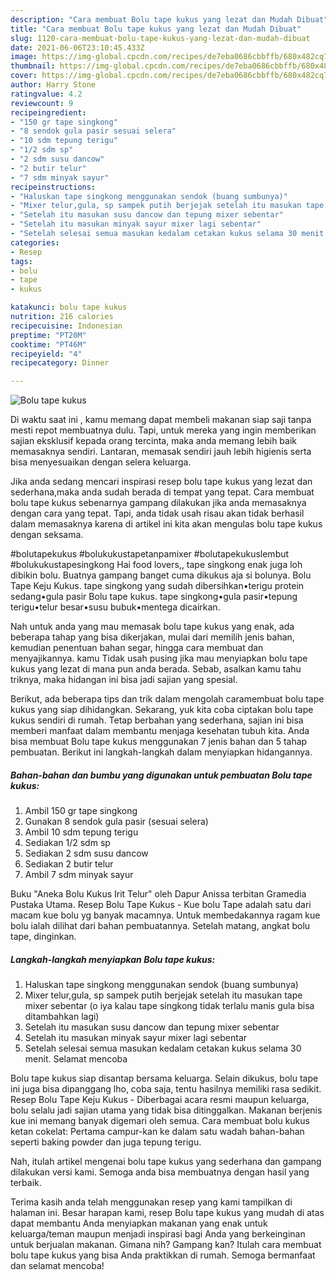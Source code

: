 ```yaml
---
description: "Cara membuat Bolu tape kukus yang lezat dan Mudah Dibuat"
title: "Cara membuat Bolu tape kukus yang lezat dan Mudah Dibuat"
slug: 1120-cara-membuat-bolu-tape-kukus-yang-lezat-dan-mudah-dibuat
date: 2021-06-06T23:10:45.433Z
image: https://img-global.cpcdn.com/recipes/de7eba0686cbbffb/680x482cq70/bolu-tape-kukus-foto-resep-utama.jpg
thumbnail: https://img-global.cpcdn.com/recipes/de7eba0686cbbffb/680x482cq70/bolu-tape-kukus-foto-resep-utama.jpg
cover: https://img-global.cpcdn.com/recipes/de7eba0686cbbffb/680x482cq70/bolu-tape-kukus-foto-resep-utama.jpg
author: Harry Stone
ratingvalue: 4.2
reviewcount: 9
recipeingredient:
- "150 gr tape singkong"
- "8 sendok gula pasir sesuai selera"
- "10 sdm tepung terigu"
- "1/2 sdm sp"
- "2 sdm susu dancow"
- "2 butir telur"
- "7 sdm minyak sayur"
recipeinstructions:
- "Haluskan tape singkong menggunakan sendok (buang sumbunya)"
- "Mixer telur,gula, sp sampek putih berjejak setelah itu masukan tape mixer sebentar (o iya kalau tape singkong tidak terlalu manis gula bisa ditambahkan lagi)"
- "Setelah itu masukan susu dancow dan tepung mixer sebentar"
- "Setelah itu masukan minyak sayur mixer lagi sebentar"
- "Setelah selesai semua masukan kedalam cetakan kukus selama 30 menit. Selamat mencoba"
categories:
- Resep
tags:
- bolu
- tape
- kukus

katakunci: bolu tape kukus 
nutrition: 216 calories
recipecuisine: Indonesian
preptime: "PT20M"
cooktime: "PT46M"
recipeyield: "4"
recipecategory: Dinner

---
```



![Bolu tape kukus](https://img-global.cpcdn.com/recipes/de7eba0686cbbffb/680x482cq70/bolu-tape-kukus-foto-resep-utama.jpg)

Di waktu  saat ini , kamu memang dapat membeli makanan siap saji tanpa mesti repot membuatnya dulu. Tapi, untuk mereka yang ingin memberikan sajian eksklusif kepada orang tercinta, maka anda memang lebih baik memasaknya sendiri. Lantaran, memasak sendiri jauh lebih higienis serta bisa menyesuaikan dengan selera keluarga.

Jika anda sedang mencari inspirasi resep bolu tape kukus yang lezat dan sederhana,maka anda sudah berada di tempat yang tepat. Cara membuat bolu tape kukus  sebenarnya gampang dilakukan jika anda memasaknya dengan cara yang tepat. Tapi, anda tidak usah risau akan tidak berhasil dalam memasaknya 
karena di artikel ini kita akan mengulas bolu tape kukus dengan seksama.  

#bolutapekukus #bolukukustapetanpamixer #bolutapekukuslembut #bolukukustapesingkong Hai food lovers,, tape singkong enak juga loh dibikin bolu. Buatnya gampang banget cuma dikukus aja si bolunya. Bolu Tape Keju Kukus. tape singkong yang sudah dibersihkan•terigu protein sedang•gula pasir Bolu tape kukus. tape singkong•gula pasir•tepung terigu•telur besar•susu bubuk•mentega dicairkan.

Nah untuk anda yang mau memasak bolu tape kukus yang enak, ada beberapa tahap yang bisa dikerjakan, mulai dari memilih jenis bahan, kemudian penentuan bahan segar, hingga cara membuat dan menyajikannya. kamu Tidak usah pusing jika mau menyiapkan bolu tape kukus yang lezat di mana pun anda berada. Sebab, asalkan kamu  tahu triknya, maka hidangan ini bisa jadi sajian yang spesial.

Berikut, ada beberapa tips dan trik dalam mengolah caramembuat bolu tape kukus yang siap dihidangkan. Sekarang, yuk kita coba ciptakan bolu tape kukus sendiri di rumah. Tetap berbahan yang sederhana, sajian ini bisa memberi manfaat dalam membantu menjaga kesehatan tubuh kita. Anda bisa membuat Bolu tape kukus menggunakan 7 jenis bahan dan 5 tahap pembuatan. Berikut ini langkah-langkah dalam menyiapkan hidangannya.

<!--inarticleads1-->

##### Bahan-bahan dan bumbu yang digunakan untuk pembuatan Bolu tape kukus:

1. Ambil 150 gr tape singkong
1. Gunakan 8 sendok gula pasir (sesuai selera)
1. Ambil 10 sdm tepung terigu
1. Sediakan 1/2 sdm sp
1. Sediakan 2 sdm susu dancow
1. Sediakan 2 butir telur
1. Ambil 7 sdm minyak sayur


Buku &#34;Aneka Bolu Kukus Irit Telur&#34; oleh Dapur Anissa terbitan Gramedia Pustaka Utama. Resep Bolu Tape Kukus - Kue bolu Tape adalah satu dari macam kue bolu yg banyak macamnya. Untuk membedakannya ragam kue bolu ialah dilihat dari bahan pembuatannya. Setelah matang, angkat bolu tape, dinginkan. 

<!--inarticleads2-->

##### Langkah-langkah menyiapkan Bolu tape kukus:

1. Haluskan tape singkong menggunakan sendok (buang sumbunya)
1. Mixer telur,gula, sp sampek putih berjejak setelah itu masukan tape mixer sebentar (o iya kalau tape singkong tidak terlalu manis gula bisa ditambahkan lagi)
1. Setelah itu masukan susu dancow dan tepung mixer sebentar
1. Setelah itu masukan minyak sayur mixer lagi sebentar
1. Setelah selesai semua masukan kedalam cetakan kukus selama 30 menit. Selamat mencoba


Bolu tape kukus siap disantap bersama keluarga. Selain dikukus, bolu tape ini juga bisa dipanggang lho, coba saja, tentu hasilnya memiliki rasa sedikit. Resep Bolu Tape Keju Kukus - Diberbagai acara resmi maupun keluarga, bolu selalu jadi sajian utama yang tidak bisa ditinggalkan. Makanan berjenis kue ini memang banyak digemari oleh semua. Cara membuat bolu kukus ketan cokelat: Pertama campur-kan ke dalam satu wadah bahan-bahan seperti baking powder dan juga tepung terigu. 

Nah, itulah artikel mengenai  bolu tape kukus  yang sederhana dan gampang dilakukan versi kami. Semoga anda bisa membuatnya dengan hasil yang terbaik. 

Terima kasih anda telah menggunakan resep yang kami tampilkan di halaman ini. Besar harapan kami, resep  Bolu tape kukus yang mudah di atas dapat membantu Anda menyiapkan makanan yang enak untuk keluarga/teman maupun menjadi inspirasi bagi Anda yang berkeinginan untuk berjualan makanan. Gimana nih? Gampang kan? Itulah cara membuat bolu tape kukus yang bisa Anda praktikkan di rumah. Semoga bermanfaat dan selamat mencoba!

